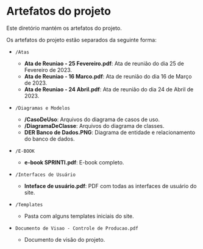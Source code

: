 # Artefatos do projeto

Este diretório mantém os artefatos do projeto. 


Os artefatos do projeto estão separados da seguinte forma:
* `/Atas`
	* **Ata de Reuniao - 25 Fevereiro.pdf**: Ata de reunião do dia 25 de Fevereiro de 2023.
	* **Ata de Reuniao - 16 Marco.pdf**: Ata de reunião do dia 16 de Março de 2023.
	* **Ata de Reuniao - 24 Abril.pdf**: Ata de reunião do dia 24 de Abril de 2023.

* `/Diagramas e Modelos`
	* **/CasoDeUso**: Arquivos do diagrama de casos de uso.
	* **/DiagramaDeClasse**: Arquivos do diagrama de classes.
	* **DER Banco de Dados.PNG**: Diagrama de entidade e relacionamento do banco de dados.

* `/E-BOOK`
	* **e-book SPRINTI.pdf**: E-book completo.

* `/Interfaces de Usuário`
	* **Inteface de usuário.pdf**: PDF com todas as interfaces de usuário do site.

* `/Templates`
	* Pasta com alguns templates iniciais do site.

* `Documento de Visao - Controle de Producao.pdf`
	* Documento de visão do projeto.

